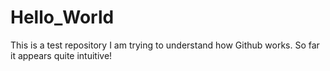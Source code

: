 # Hello_World
This is a test repository
I am trying to understand how Github works. So far it appears quite intuitive!
